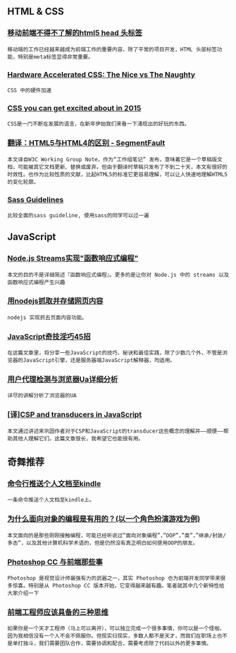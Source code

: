
## HTML & CSS

### [移动前端不得不了解的html5 head 头标签](http://www.css88.com/archives/5480)

    移动端的工作已经越来越成为前端工作的重要内容，除了平常的项目开发，HTML 头部标签功能，特别是meta标签显得非常重要。

### [Hardware Accelerated CSS: The Nice vs The Naughty](http://calendar.perfplanet.com/2014/hardware-accelerated-css-the-nice-vs-the-naughty/?utm_source=CSS-Weekly&utm_campaign=Issue-144&utm_medium=email)

    CSS 中的硬件加速

### [CSS you can get excited about in 2015](http://www.webdesignerdepot.com/2015/01/css-you-can-get-excited-about-in-2015/?utm_source=CSS-Weekly&utm_campaign=Issue-144&utm_medium=email)

    CSS是一门不断在发展的语言，在新年伊始我们来看一下涌现出的好玩的东西。

### [翻译：HTML5与HTML4的区别 - SegmentFault](http://segmentfault.com/blog/humphry/1190000002453884)

    本文译自W3C Working Group Note，作为“工作组笔记” 发布，意味着它是一个草稿版文档，可能被其它文档更新、替换或废弃。但由于翻译时草稿只发布了不到二十天，本文有很好的时效性。也作为比较性质的文献，比起HTML5的标准它更容易理解，可以让人快速地理解HTML5的变化轮廓。

### [Sass Guidelines](http://sass-guidelin.es/)

    比较全面的sass guideline, 使用sass的同学可以过一遍

## JavaScript

### [Node.js Streams实现"函数响应式编程"](http://blog.risingstack.com/functional-reactive-programming-with-the-power-of-nodejs-streams/)

    本文的目的不是详细简述『函数响应式编程』。更多的是让你对 Node.js 中的 streams 以及函数响应式编程产生兴趣

### [用nodejs抓取并存储网页内容](http://www.html-js.com/article/The-front-end-with-nodejs-Webpage-finely-knowledge-grasping-content)

    nodejs 实现抓去页面内容功能。

### [JavaScript奇技淫巧45招](http://chensd.com/2015-01/45-useful-javascript-tips-tricks-and-best-practices.html)

    在这篇文章里，将分享一些JavaScript的技巧、秘诀和最佳实践，除了少数几个外，不管是浏览器的JavaScript引擎，还是服务器端JavaScript解释器，均适用。

### [用户代理检测与浏览器Ua详细分析](http://www.cnblogs.com/hykun/p/Ua.html)

    详尽的讲解分析了浏览器的UA

### [[译]CSP and transducers in JavaScript](http://www.w3ctech.com/topic/703)

    本文通过讲述来巩固作者对于CSP和JavaScript的transducer这些概念的理解并——顺便——帮助其他人理解它们。这篇文章很长，我希望它也能很有用。

## 奇舞推荐

### [命令行推送个人文档至kindle](http://cssha.com/ksend/)

    一条命令推送个人文档至kindle上。

### [为什么面向对象的编程是有用的？(以一个角色扮演游戏为例)](http://blog.jobbole.com/82728/)

    本文面向的是那些刚刚接触编程，可能已经听说过”面向对象编程”，”OOP”，”类”，”继承/封装/多态”，以及其他计算机科学术语的，但是仍然没有真正明白如何使用OOP的朋友。

### [Photoshop CC 与前端那些事](http://isux.tencent.com/ps-photoshop-cc-fd.html)

    Photoshop 是视觉设计师最强有力的武器之一，其实 Photoshop 也为前端开发同学带来很多惊喜。特别是从 Photoshop CC 版本开始，它变得越来越有趣。笔者就其中几个新特性给大家介绍一下

### [前端工程师应该具备的三种思维](http://www.html5cn.org/article-6813-1.html)

    如果你是一个天才工程师（马上可以离开），可以独立完成一个很多事情，你可以是一个怪咖，因为我相信没有一个人不会不佩服你。但现实归现实，多数人都不是天才，而我们在职场上也不是单打独斗，我们需要团队合作，需要协调和配合，需要考虑除了代码以外的更多事情。
